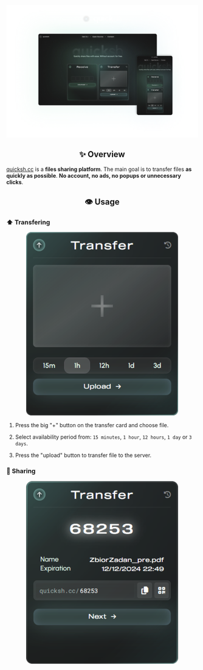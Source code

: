 <div align="center">
    <img src="./assets/mockup.png" width="700" alt="quicksh.cc" />
</div>

<div align="center">
    <h2>✨ Overview</h2>
</div>

[quicksh.cc](https://quicksh.cc) is a **files sharing platform**. The main goal is to transfer files **as quickly as possible**. __No account, no ads, no popups or unnecessary clicks__.

<div align="center">
    <h2>👁️ Usage</h2>
</div>

### ⬆️ Transfering

<div align="center">
    <img src="./assets/mock/transfer.png" width="400" alt="Transfer" />
</div>

1. Press the big "+" button on the transfer card and choose file.

2. Select availability period from: `15 minutes`, `1 hour`, `12 hours`, `1 day` or `3 days`.

3. Press the "upload" button to transfer file to the server.

### 🔗 Sharing

<div align="center">
    <img src="./assets/mock/share.png" width="400" alt="Share" />
</div>


